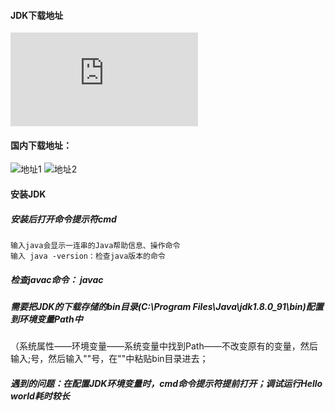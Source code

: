 
#### JDK下载地址

![地址](http://www.oracle.com/technetwork/java/javase/downloads/index.html)

#### 国内下载地址：

![地址1](https://pan.baidu.com/s/1kU5OCOB#list/path=%2Fpub%2Fjava)
![地址2](http://download.liaoxuefeng.com/pub/software/java/)

#### 安装JDK
##### 安装后打开命令提示符cmd 
```
输入java会显示一连串的Java帮助信息、操作命令
输入 java -version：检查java版本的命令
```
##### 检查javac命令： javac
##### 需要把JDK的下载存储的bin目录(C:\Program Files\Java\jdk1.8.0_91\bin)配置到环境变量Path中
（系统属性——环境变量——系统变量中找到Path——不改变原有的变量，然后输入;号，然后输入""号，在""中粘贴bin目录进去；

##### 遇到的问题：在配置JDK环境变量时，cmd命令提示符提前打开；调试运行Hello world耗时较长
